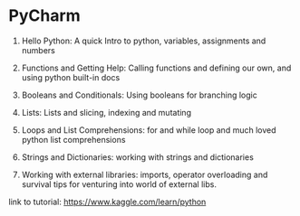 # PyCharm 

 

1. Hello Python: A quick Intro to python, variables, assignments and numbers 

  

2. Functions and Getting Help: Calling functions and defining our own, and using python built-in docs 

  

3. Booleans and Conditionals: Using booleans for branching logic 

  

4. Lists: Lists and slicing, indexing and mutating 

  

5. Loops and List Comprehensions: for and while loop and much loved python list comprehensions 

  

6. Strings and Dictionaries: working with strings and dictionaries 

 

7. Working with external libraries: imports, operator overloading and survival tips for venturing into world of external libs.




link to tutorial: https://www.kaggle.com/learn/python
